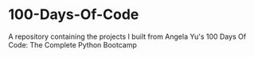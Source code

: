 # 100-Days-Of-Code

A repository containing the projects I built from Angela Yu's 100 Days Of Code: The Complete Python Bootcamp

